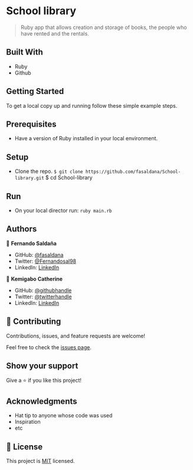 # School library

> Ruby app that allows creation and storage of books, the people who have rented and the rentals.

## Built With

- Ruby
- Github

## Getting Started

To get a local copy up and running follow these simple example steps.

## Prerequisites

- Have a version of Ruby installed in your local environment.

## Setup

- Clone the repo.
`$ git clone https://github.com/fasaldana/School-library.git`
$ cd School-library

## Run

- On your local director run: `ruby main.rb`

## Authors

👤 **Fernando Saldaña**

- GitHub: [@fasaldana](https://github.com/fasaldana)
- Twitter: [@Fernandosal98](https://twitter.com/Fernandosal98)
- LinkedIn: [LinkedIn](https://www.linkedin.com/in/fernando-saldana-8bbb89228/)

👤 **Kemigabo Catherine**

- GitHub: [@githubhandle](https://github.com/kemigabocatherine)
- Twitter: [@twitterhandle](https://twitter.com/home?lang=en)
- LinkedIn: [LinkedIn](https://www.linkedin.com/in/kemigabocatherine/)

## 🤝 Contributing

Contributions, issues, and feature requests are welcome!

Feel free to check the [issues page](../../issues/).

## Show your support

Give a ⭐️ if you like this project!

## Acknowledgments

- Hat tip to anyone whose code was used
- Inspiration
- etc

## 📝 License

This project is [MIT](./MIT.md) licensed.
